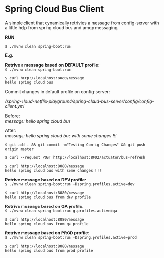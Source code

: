 # Spring Cloud Bus Client

A simple client that dynamically retrivies a message from config-server with a little help from spring cloud bus and amqp messaging.

**RUN**

`$ ./mvnw clean spring-boot:run`


**E.g.**

**Retrive a message based on DEFAULT profile:**<br>
`$ ./mvnw clean spring-boot:run
`

```
$ curl http://localhost:8080/message
hello spring cloud bus
```

Commit changes in default profile on config-server:

_/spring-cloud-netflix-playground/spring-cloud-bus-server/config/config-client.yml_

Before: <br>
_message: hello spring cloud bus_

After: <br>
_message: hello spring cloud bus with some changes !!!_


```
$ git add . && git commit -m"Testing Config Changes" && git push origin master

$ curl --request POST http://localhost:8002/actuator/bus-refresh

$ curl http://localhost:8080/message
hello spring cloud bus with some changes !!!
```



**Retrive message based on DEV profile:**<br>
`$ ./mvnw clean spring-boot:run -Dspring.profiles.active=dev
`

```
$ curl http://localhost:8080/message
hello spring cloud bus from dev profile
```

**Retrive message based on QA profile:**<br>
`$ ./mvnw clean spring-boot:run g.profiles.active=qa
`

```
$ curl http://localhost:8080/message
hello spring cloud bus from qa profile
```

**Retrive message based on PROD profile**:<br>
`$ ./mvnw clean spring-boot:run -Dspring.profiles.active=prod
`

```
$ curl http://localhost:8080/message
hello spring cloud bus from prod profile
```


